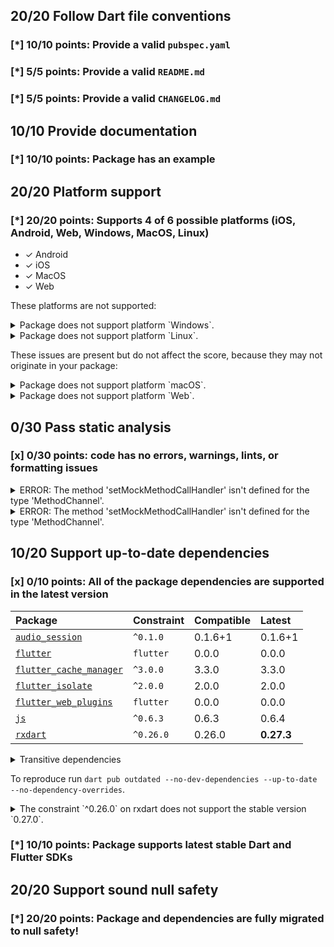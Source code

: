 ## 20/20 Follow Dart file conventions

### [*] 10/10 points: Provide a valid `pubspec.yaml`


### [*] 5/5 points: Provide a valid `README.md`


### [*] 5/5 points: Provide a valid `CHANGELOG.md`


## 10/10 Provide documentation

### [*] 10/10 points: Package has an example


## 20/20 Platform support

### [*] 20/20 points: Supports 4 of 6 possible platforms (**iOS**, **Android**, **Web**, Windows, **MacOS**, Linux)

* ✓ Android
* ✓ iOS
* ✓ MacOS
* ✓ Web

These platforms are not supported:

<details>
<summary>
Package does not support platform `Windows`.
</summary>

Because:
* `package:audio_service/audio_service.dart` that declares support for platforms: `Android`, `iOS`, `macOS`, `Web`.
</details>
<details>
<summary>
Package does not support platform `Linux`.
</summary>

Because:
* `package:audio_service/audio_service.dart` that declares support for platforms: `Android`, `iOS`, `macOS`, `Web`.
</details>

These issues are present but do not affect the score, because they may not originate in your package:

<details>
<summary>
Package does not support platform `macOS`.
</summary>

Because:
* `package:audio_service/audio_service.dart` that imports:
* `package:flutter_isolate/flutter_isolate.dart` that declares support for platforms: `Android`, `iOS`.
</details>
<details>
<summary>
Package does not support platform `Web`.
</summary>

Because:
* `package:audio_service/audio_service.dart` that imports:
* `package:flutter_isolate/flutter_isolate.dart` that declares support for platforms: `Android`, `iOS`.
</details>

## 0/30 Pass static analysis

### [x] 0/30 points: code has no errors, warnings, lints, or formatting issues

<details>
<summary>
ERROR: The method 'setMockMethodCallHandler' isn't defined for the type 'MethodChannel'.
</summary>

`lib/audio_service.dart:674:16`

```
    ╷
674 │               .setMockMethodCallHandler(handler);
    │                ^^^^^^^^^^^^^^^^^^^^^^^^
    ╵
```

To reproduce make sure you are using the [lints_core](https://pub.dev/packages/lints) and run `flutter analyze lib/audio_service.dart`
</details>
<details>
<summary>
ERROR: The method 'setMockMethodCallHandler' isn't defined for the type 'MethodChannel'.
</summary>

`lib/audio_service.dart:1266:12`

```
     ╷
1266 │           .setMockMethodCallHandler(handler);
     │            ^^^^^^^^^^^^^^^^^^^^^^^^
     ╵
```

To reproduce make sure you are using the [lints_core](https://pub.dev/packages/lints) and run `flutter analyze lib/audio_service.dart`
</details>

## 10/20 Support up-to-date dependencies

### [x] 0/10 points: All of the package dependencies are supported in the latest version

|Package|Constraint|Compatible|Latest|
|:-|:-|:-|:-|
|[`audio_session`]|`^0.1.0`|0.1.6+1|0.1.6+1|
|[`flutter`]|`flutter`|0.0.0|0.0.0|
|[`flutter_cache_manager`]|`^3.0.0`|3.3.0|3.3.0|
|[`flutter_isolate`]|`^2.0.0`|2.0.0|2.0.0|
|[`flutter_web_plugins`]|`flutter`|0.0.0|0.0.0|
|[`js`]|`^0.6.3`|0.6.3|0.6.4|
|[`rxdart`]|`^0.26.0`|0.26.0|**0.27.3**|

<details><summary>Transitive dependencies</summary>

|Package|Constraint|Compatible|Latest|
|:-|:-|:-|:-|
|[`async`]|-|2.9.0|2.9.0|
|[`characters`]|-|1.2.0|1.2.0|
|[`charcode`]|-|1.3.1|1.3.1|
|[`clock`]|-|1.1.0|1.1.0|
|[`collection`]|-|1.15.0|1.16.0|
|[`crypto`]|-|3.0.1|3.0.1|
|[`ffi`]|-|1.1.2|1.1.2|
|[`file`]|-|6.1.2|6.1.2|
|[`http`]|-|0.13.4|0.13.4|
|[`http_parser`]|-|4.0.0|4.0.0|
|[`material_color_utilities`]|-|0.1.3|0.1.4|
|[`meta`]|-|1.7.0|1.7.0|
|[`path`]|-|1.8.1|1.8.1|
|[`path_provider`]|-|2.0.9|2.0.9|
|[`path_provider_android`]|-|2.0.12|2.0.12|
|[`path_provider_ios`]|-|2.0.8|2.0.8|
|[`path_provider_linux`]|-|2.1.5|2.1.5|
|[`path_provider_macos`]|-|2.0.5|2.0.5|
|[`path_provider_platform_interface`]|-|2.0.3|2.0.3|
|[`path_provider_windows`]|-|2.0.5|2.0.5|
|[`pedantic`]|-|1.11.1|1.11.1|
|[`platform`]|-|3.1.0|3.1.0|
|[`plugin_platform_interface`]|-|2.1.2|2.1.2|
|[`process`]|-|4.2.4|4.2.4|
|[`sky_engine`]|-|0.0.99|0.0.99|
|[`source_span`]|-|1.8.2|1.8.2|
|[`sqflite`]|-|2.0.2|2.0.2|
|[`sqflite_common`]|-|2.2.1|2.2.1|
|[`string_scanner`]|-|1.1.0|1.1.0|
|[`synchronized`]|-|3.0.0+2|3.0.0+2|
|[`term_glyph`]|-|1.2.0|1.2.0|
|[`typed_data`]|-|1.3.0|1.3.0|
|[`uuid`]|-|3.0.6|3.0.6|
|[`vector_math`]|-|2.1.1|2.1.2|
|[`win32`]|-|2.5.1|2.5.1|
|[`xdg_directories`]|-|0.2.0+1|0.2.0+1|
</details>

To reproduce run `dart pub outdated --no-dev-dependencies --up-to-date --no-dependency-overrides`.

[`audio_session`]: https://pub.dev/packages/audio_session
[`flutter`]: https://pub.dev/packages/flutter
[`flutter_cache_manager`]: https://pub.dev/packages/flutter_cache_manager
[`flutter_isolate`]: https://pub.dev/packages/flutter_isolate
[`flutter_web_plugins`]: https://pub.dev/packages/flutter_web_plugins
[`js`]: https://pub.dev/packages/js
[`rxdart`]: https://pub.dev/packages/rxdart
[`async`]: https://pub.dev/packages/async
[`characters`]: https://pub.dev/packages/characters
[`charcode`]: https://pub.dev/packages/charcode
[`clock`]: https://pub.dev/packages/clock
[`collection`]: https://pub.dev/packages/collection
[`crypto`]: https://pub.dev/packages/crypto
[`ffi`]: https://pub.dev/packages/ffi
[`file`]: https://pub.dev/packages/file
[`http`]: https://pub.dev/packages/http
[`http_parser`]: https://pub.dev/packages/http_parser
[`material_color_utilities`]: https://pub.dev/packages/material_color_utilities
[`meta`]: https://pub.dev/packages/meta
[`path`]: https://pub.dev/packages/path
[`path_provider`]: https://pub.dev/packages/path_provider
[`path_provider_android`]: https://pub.dev/packages/path_provider_android
[`path_provider_ios`]: https://pub.dev/packages/path_provider_ios
[`path_provider_linux`]: https://pub.dev/packages/path_provider_linux
[`path_provider_macos`]: https://pub.dev/packages/path_provider_macos
[`path_provider_platform_interface`]: https://pub.dev/packages/path_provider_platform_interface
[`path_provider_windows`]: https://pub.dev/packages/path_provider_windows
[`pedantic`]: https://pub.dev/packages/pedantic
[`platform`]: https://pub.dev/packages/platform
[`plugin_platform_interface`]: https://pub.dev/packages/plugin_platform_interface
[`process`]: https://pub.dev/packages/process
[`sky_engine`]: https://pub.dev/packages/sky_engine
[`source_span`]: https://pub.dev/packages/source_span
[`sqflite`]: https://pub.dev/packages/sqflite
[`sqflite_common`]: https://pub.dev/packages/sqflite_common
[`string_scanner`]: https://pub.dev/packages/string_scanner
[`synchronized`]: https://pub.dev/packages/synchronized
[`term_glyph`]: https://pub.dev/packages/term_glyph
[`typed_data`]: https://pub.dev/packages/typed_data
[`uuid`]: https://pub.dev/packages/uuid
[`vector_math`]: https://pub.dev/packages/vector_math
[`win32`]: https://pub.dev/packages/win32
[`xdg_directories`]: https://pub.dev/packages/xdg_directories

<details>
<summary>
The constraint `^0.26.0` on rxdart does not support the stable version `0.27.0`.
</summary>

Try running `dart pub upgrade --major-versions rxdart` to update the constraint.
</details>

### [*] 10/10 points: Package supports latest stable Dart and Flutter SDKs


## 20/20 Support sound null safety

### [*] 20/20 points: Package and dependencies are fully migrated to null safety!

